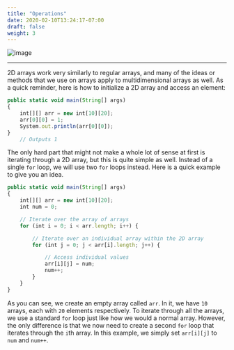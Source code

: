 ```yaml
---
title: "Operations"
date: 2020-02-10T13:24:17-07:00
draft: false
weight: 3
---
```

![image](../../img/2dexample.png)

<!--<link rel="stylesheet" href="../../style.css">-->

<hr>

2D arrays work very similarly to regular arrays, and many of the ideas or methods that we use on arrays apply to multidimensional arrays as well. As a quick reminder, here is how to initialize a 2D array and access an element:

```js javascript
public static void main(String[] args) 
{ 
    int[][] arr = new int[10][20]; 
    arr[0][0] = 1; 
    System.out.println(arr[0][0]); 
} 
    // Outputs 1
```

The only hard part that might not make a whole lot of sense at first is iterating through a 2D array, but this is quite simple as well. Instead of a single `for` loop, we will use two `for` loops instead. Here is a quick example to give you an idea. 

```js javascript
public static void main(String[] args) 
{ 
    int[][] arr = new int[10][20]; 
    int num = 0;

    // Iterate over the array of arrays
    for (int i = 0; i < arr.length; i++) {

        // Iterate over an individual array within the 2D array
        for (int j = 0; j < arr[i].length; j++) {

            // Access individual values
            arr[i][j] = num;
            num++;
        }
    }
} 
```

As you can see, we create an empty array called `arr`. In it, we have `10` arrays, each with `20` elements respectively. To iterate through all the arrays, we use a standard `for` loop just like how we would a normal array. However, the only difference is that we now need to create a second `for` loop that iterates through the `i`th array. In this example, we simply set `arr[i][j]` to `num` and `num++`.